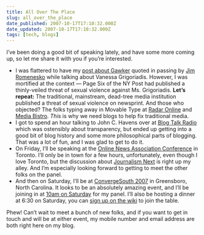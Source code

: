 ```yaml
---
title: All Over The Place
slug: all_over_the_place
date_published: 2007-10-17T17:10:32.000Z
date_updated: 2007-10-17T17:10:32.000Z
tags: [tech, blogs]
---
```


I’ve been doing a good bit of speaking lately, and have some more coming up, so let me share it with you if you’re interested.

- I was flattered to have my [post about Gawker](/2007/10/gawker-reckoning) quoted in passing by [Jim Romenesko](https://www.poynter.org/reporting-editing/2007/page-sixs-johnson-blasted-for-rape-threat-against-writer/) while talking about Vanessa Grigoriadis. However, I was mortified at the context — Page Six of the NY Post had published a thinly-veiled threat of sexual violence against Ms. Grigoriadis. **Let’s repeat:** The traditional, mainstream, dead-tree media institution published a threat of sexual violence on newsprint. And those who objected? The folks typing away in Movable Type at [Radar Online](http://web.archive.org/web/20071018023552/http://radaronline.com/exclusives/2007/10/cross-page-and-get-raped.php) and [Media Bistro](http://www.mediabistro.com/fishbowlny/newspapers/noted_in_page_six_69098.asp). *This* is why we need blogs to help fix traditional media.
- I got to spend an hour talking to John C. Havens over at [Blog Talk Radio](http://www.blogtalkradio.com/transparency/2007/10/16/Interview-with-Anil-Dash) which was ostensibly about transparency, but ended up getting into a good bit of blog history and some more philosophical parts of blogging. That was a lot of fun, and I was glad to get to do it.
- On Friday, I’ll be speaking at the [Online News Association Conference](http://web.archive.org/web/20071020051419/http://www.journalists.org/2007conference/) in Toronto. I’ll only be in town for a few hours, unfortunately, even though I love Toronto, but the discussion about [Journalism Next](http://journalists.org/2007conference/archives/000770.php) is right up my alley. And I’m especially looking forward to getting to meet the other folks on the panel.
- And then on Saturday, I’ll be at [ConvergeSouth 2007](http://www.convergesouth.com/) in Greensboro, North Carolina. It looks to be an absolutely amazing event, and I’ll be joining in at [10am on Saturday](http://www.convergesouth.com/schedule/saturday.php) for my panel. I’ll also be hosting a dinner at 6:30 on Saturday, you can [sign up on the wiki](http://2007.convergesouth.com/wiki/index.php/HomePage) to join the table.

Phew! Can’t wait to meet a bunch of new folks, and if you want to get in touch and will be at either event, my mobile number and email address are both right here on my blog.
